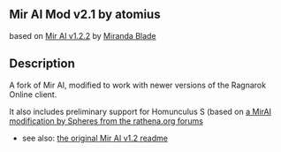 ## Mir AI Mod v2.1 by atomius

based on [Mir AI v1.2.2](http://www.mirandablade.altervista.org/?pg=mirai&lng=en) by [Miranda Blade](http://www.mirandablade.altervista.org/)

## Description

A fork of Mir AI, modified to work with newer versions of the Ragnarok Online client.

It also includes preliminary support for Homunculus S (based on [a MirAI modification by Spheres from the rathena.org forums](https://rathena.org/board/topic/96390-mirai-v122-homunculus-ai-rathena16797/)


* see also: [the original Mir AI v1.2 readme](readme_old.txt)
